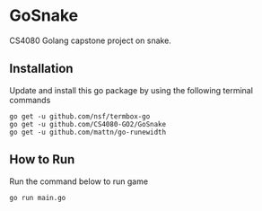 # GoSnake
CS4080 Golang capstone project on snake.

## Installation
Update and install this go package by using the following terminal commands
```
go get -u github.com/nsf/termbox-go
go get -u github.com/CS4080-GO2/GoSnake
go get -u github.com/mattn/go-runewidth
```

## How to Run
Run the command below to run game
```
go run main.go
```
